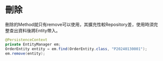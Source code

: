 # 刪除

刪除的Method就只有remove可以使用，其擴充性較Repository差，使用時須完整查出資料後將Entity帶入。

```java
@PersistenceContext
private EntityManager em;
OrderEntity entity = em.find(OrderEntity.class, "P20240130001");
em.remove(entity);
```
